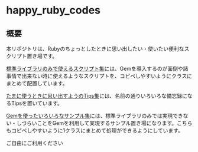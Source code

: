 # happy_ruby_codes

## 概要

本リポジトリは、Rubyのちょっとしたときに思い出したい・使いたい便利なスクリプト置き場です。

[標準ライブラリのみで使えるスクリプト集](./標準ライブラリのみで使えるスクリプト集)には、Gemを導入するのが面倒や諸事情で出来ない時に使えるようなスクリプトを、コピペしやすいようにクラスにまとめて配置しています。

[たまに使うときに思い出すようのTips集](./たまに使うときに思い出すようのTips集)には、名前の通りいろいろな備忘録になるTipsを置いています。

[Gemを使ったいろいろなサンプル集](./Gemを使ったいろいろなサンプル集)には、標準ライブラリのみでは実現できない・しづらいことをGemを利用して実現するサンプル置き場になります。こちらもコピペしやすいように1クラスにまとめて処理ができるようにしています。

ご自由にご利用ください